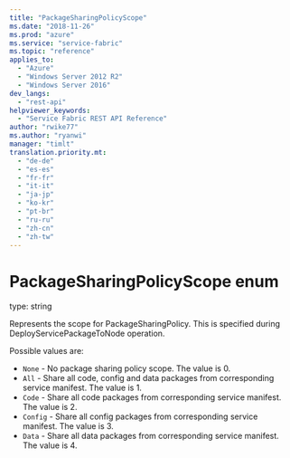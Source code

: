 ```yaml
---
title: "PackageSharingPolicyScope"
ms.date: "2018-11-26"
ms.prod: "azure"
ms.service: "service-fabric"
ms.topic: "reference"
applies_to: 
  - "Azure"
  - "Windows Server 2012 R2"
  - "Windows Server 2016"
dev_langs: 
  - "rest-api"
helpviewer_keywords: 
  - "Service Fabric REST API Reference"
author: "rwike77"
ms.author: "ryanwi"
manager: "timlt"
translation.priority.mt: 
  - "de-de"
  - "es-es"
  - "fr-fr"
  - "it-it"
  - "ja-jp"
  - "ko-kr"
  - "pt-br"
  - "ru-ru"
  - "zh-cn"
  - "zh-tw"
---
```

# PackageSharingPolicyScope enum

type: string

Represents the scope for PackageSharingPolicy. This is specified during DeployServicePackageToNode operation.

Possible values are: 

  - `None` - No package sharing policy scope. The value is 0.
  - `All` - Share all code, config and data packages from corresponding service manifest. The value is 1.
  - `Code` - Share all code packages from corresponding service manifest. The value is 2.
  - `Config` - Share all config packages from corresponding service manifest. The value is 3.
  - `Data` - Share all data packages from corresponding service manifest. The value is 4.

